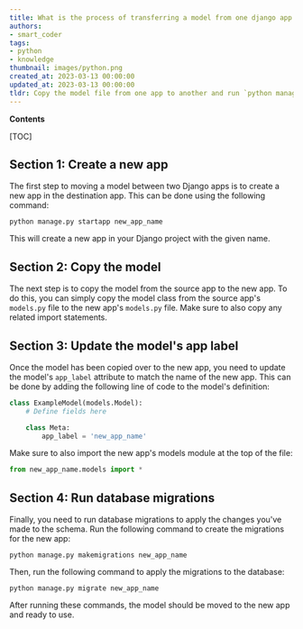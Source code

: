 ```yaml
---
title: What is the process of transferring a model from one django app to another (django 1.7)?
authors:
- smart_coder
tags:
- python
- knowledge
thumbnail: images/python.png
created_at: 2023-03-13 00:00:00
updated_at: 2023-03-13 00:00:00
tldr: Copy the model file from one app to another and run `python manage.py makemigrations` and `python manage.py migrate` in the destination app.
---
```


**Contents**

[TOC]

## Section 1: Create a new app

The first step to moving a model between two Django apps is to create a new app in the destination app. This can be done using the following command:

```
python manage.py startapp new_app_name
```

This will create a new app in your Django project with the given name.


## Section 2: Copy the model

The next step is to copy the model from the source app to the new app. To do this, you can simply copy the model class from the source app's `models.py` file to the new app's `models.py` file. Make sure to also copy any related import statements.


## Section 3: Update the model's app label

Once the model has been copied over to the new app, you need to update the model's `app_label` attribute to match the name of the new app. This can be done by adding the following line of code to the model's definition:

```python
class ExampleModel(models.Model):
    # Define fields here

    class Meta:
        app_label = 'new_app_name'
```

Make sure to also import the new app's models module at the top of the file:

```python
from new_app_name.models import *
```


## Section 4: Run database migrations

Finally, you need to run database migrations to apply the changes you've made to the schema. Run the following command to create the migrations for the new app:

```
python manage.py makemigrations new_app_name
```

Then, run the following command to apply the migrations to the database:

```
python manage.py migrate new_app_name
```

After running these commands, the model should be moved to the new app and ready to use.
